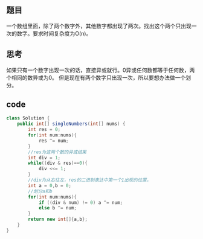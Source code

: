 ## 题目
一个数组里面，除了两个数字外，其他数字都出现了两次。找出这个两个只出现一次的数字。要求时间复杂度为O(n)。

## 思考
如果只有一个数字出现一次的话，直接异或就行。0异或任何数都等于任何数，两个相同的数异或为0。
但是现在有两个数字只出现一次，所以要想办法做一个划分。

## code
```java
class Solution {
    public int[] singleNumbers(int[] nums) {
        int res = 0;
        for(int num:nums){
            res ^= num;
        }
        //res为这两个数的异或结果
        int div = 1;
        while((div & res)==0){
            div <<= 1;
        }
        //div为从右往左，res的二进制表达中第一个1出现的位置。
        int a = 0,b = 0;
        //划分a和b
        for(int num:nums){
            if ((div & num) != 0) a ^= num;
            else b ^= num;
        }
        return new int[]{a,b};
    }
}
```